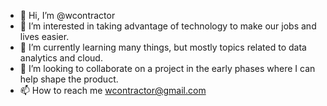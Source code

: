 - 👋 Hi, I’m @wcontractor
- 👀 I’m interested in taking advantage of technology to make our jobs and lives easier.
- 🌱 I’m currently learning many things, but mostly topics related to data analytics and cloud.
- 💞️ I’m looking to collaborate on a project in the early phases where I can help shape the product.
- 📫 How to reach me wcontractor@gmail.com

<!---
wcontractor/wcontractor is a ✨ special ✨ repository because its `README.md` (this file) appears on your GitHub profile.
You can click the Preview link to take a look at your changes.
--->
